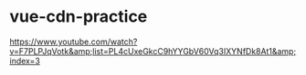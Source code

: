 # vue-cdn-practice
https://www.youtube.com/watch?v=F7PLPJqVotk&amp;list=PL4cUxeGkcC9hYYGbV60Vq3IXYNfDk8At1&amp;index=3

